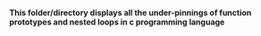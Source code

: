 **This folder/directory displays all the under-pinnings of function prototypes and nested loops in c programming language**
